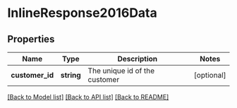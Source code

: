 # InlineResponse2016Data

## Properties
Name | Type | Description | Notes
------------ | ------------- | ------------- | -------------
**customer_id** | **string** | The unique id of the customer | [optional] 

[[Back to Model list]](../../README.md#documentation-for-models) [[Back to API list]](../../README.md#documentation-for-api-endpoints) [[Back to README]](../../README.md)

